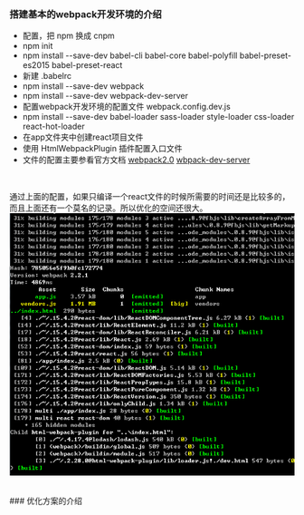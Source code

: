 ### 搭建基本的webpack开发环境的介绍

- 配置，把 npm 换成 cnpm
- npm init
- npm install --save-dev babel-cli babel-core babel-polyfill babel-preset-es2015 babel-preset-react
- 新建 .babelrc
- npm install --save-dev webpack
- npm install --save-dev webpack-dev-server
- 配置webpack开发环境的配置文件 webpack.config.dev.js
- npm install --save-dev babel-loader sass-loader style-loader css-loader react-hot-loader
- 在app文件夹中创建react项目文件
- 使用 HtmlWebpackPlugin 插件配置入口文件
- 文件的配置主要参看官方文档 [webpack2.0](https://webpack.js.org/configuration/) [wbpack-dev-server](http://webpack.github.io/docs/webpack-dev-server.html)
<br/>

通过上面的配置，如果只编译一个react文件的时候所需要的时间还是比较多的，而且上面还有一个莫名的记录。所以优化的空间还很大。
<br/>
![image](https://github.com/minhuaF/first-react-app/blob/master/READMEIMG/pic01.png)

<br/>
### 优化方案的介绍